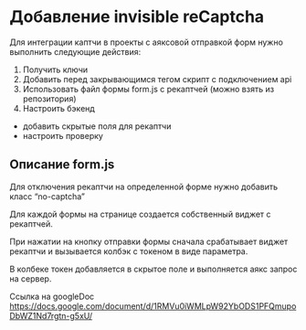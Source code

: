 # Добавление invisible reCaptcha
 
 Для интеграции каптчи в проекты с аяксовой отправкой форм нужно выполнить следующие действия:
 
 1. Получить ключи
 2. Добавить перед закрывающимся тегом  </head> скрипт с подключением api
 3. Использовать файл формы form.js с рекаптчей (можно взять из репозитория)
 4. Настроить бэкенд
   - добавить скрытые поля для рекаптчи
   - настроить проверку
   
 ## Описание form.js
 Для отключения рекаптчи на определенной форме нужно добавить класс “no-captcha”
 
 Для каждой формы на странице создается собственный виджет с рекаптчей. 
 
 При нажатии на кнопку отправки формы сначала срабатывает виджет рекаптчи и вызывается колбэк c токеном в виде параметра.
 
 В колбеке токен добавляется в скрытое поле и выполняется аякс запрос на сервер. 
 
 Ссылка на googleDoc https://docs.google.com/document/d/1RMVu0iWMLpW92YbODS1PFQmupoDbWZ1Nd7rgtn-g5xU/
